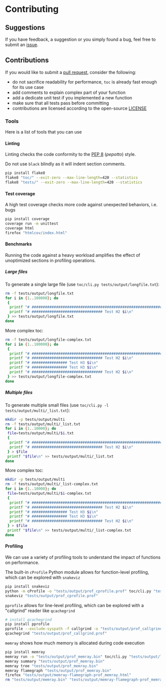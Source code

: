<!--
// ┌───────────────────────────────────────────────────────────────┐
// │ Contents of CONTRIBUTING.md                                   │
// ├───────────────────────────────────────────────────────────────┘
// │
// ├──┐Contributing
// │  ├── Suggestions
// │  └──┐Contributions
// │     └──┐Tools
// │        ├── Linting
// │        ├── Test coverage
// │        ├──┐Benchmarks
// │        │  ├── Large files
// │        │  └── Multiple files
// │        └── Profiling
// ├── install qcachegrind
// │
// └───────────────────────────────────────────────────────────────
-->

# Contributing

## Suggestions

If you have feedback, a suggestion or you simply found a bug, feel free to submit an [issue](https://github.com/AlphaJack/toc/issues).

## Contributions

If you would like to submit a [pull request](https://github.com/AlphaJack/toc/pulls), consider the following:

- do not sacrifice readability for performance, `toc` is already fast enough for its use case
- add comments to explain complex part of your function
- add a dedicate unit test if you implemented a new function
- make sure that all tests pass before committing
- contributions are licensed according to the open-source [LICENSE](./LICENSE)

### Tools

Here is a list of tools that you can use

#### Linting

Linting checks the code conformity to the [PEP 8](https://peps.python.org/pep-0008/) (_pepotto_) style.

Do not use `black` blindly as it will indent section comments.

```bash
pip install flake8
flake8 "toc/" --exit-zero --max-line-length=420 --statistics
flake8 "tests/" --exit-zero --max-line-length=420 --statistics
```

#### Test coverage

A high test coverage checks more code against unexpected behaviors, i.e. bugs

```bash
pip install coverage
coverage run -m unittest
coverage html
firefox "htmlcov/index.html"
```
#### Benchmarks

Running the code against a heavy workload amplifies the effect of unoptimized sections in profiling operations.

##### Large files

To generate a single large file (use `toc/cli.py tests/output/longfile.txt`):

```bash
rm -f tests/output/longfile.txt
for i in {1..100000}; do
 {
  printf "# ################################################################ Test H1 $i\n"
  printf "# ################################ Test H2 $i\n"
 } >> tests/output/longfile.txt
done
```

More complex toc:

```bash
rm -f tests/output/longfile-complex.txt
for i in {1..100000}; do
 {
  printf "# ################################################################ Test H1 $i\n"
  printf "# ################################ Test H2 $i\n"
  printf "# ################ Test H3 $i\n"
  printf "# ################ Test H3 $i\n"
  printf "# ################################ Test H2 $i\n"
 } >> tests/output/longfile-complex.txt
done
```
##### Multiple files

To generate multiple small files (use `toc/cli.py -l tests/output/multi/_list.txt`):

```bash
mkdir -p tests/output/multi
rm -f tests/output/multi/_list.txt
for i in {1..10000}; do
 file=tests/output/multi/$i.txt
 {
  printf "# ################################################################ Test H1 $i\n"
  printf "# ################################ Test H2 $i\n"
 } > $file
 printf "$file\n" >> tests/output/multi/_list.txt
done
```

More complex toc:

```bash
mkdir -p tests/output/multi
rm -f tests/output/multi/_list-complex.txt
for i in {1..10000}; do
 file=tests/output/multi/$i-complex.txt
 {
  printf "# ################################################################ Test H1 $i\n"
  printf "# ################################ Test H2 $i\n"
  printf "# ################ Test H3 $i\n"
  printf "# ################ Test H3 $i\n"
  printf "# ################################ Test H2 $i\n"
 } > $file
 printf "$file\n" >> tests/output/multi/_list-complex.txt
done
```

#### Profiling

We can use a variety of profiling tools to understand the impact of functions on performance.

The built-in `cProfile` Python module allows for function-level profiling, which can be explored with `snakeviz`

```bash
pip install snakeviz
python -m cProfile -o "tests/output/prof_cprofile.prof" toc/cli.py "tests/output/longfile.txt"
snakeviz "tests/output/prof_cprofile.prof"
```

`pprofile` allows for line-level profiling, which can be explored with a "callgrind" reader like `qcachegrind`

```bash
# install qcachegrind
pip install pprofile
pprofile --exclude-syspath -f callgrind -o "tests/output/prof_callgrind.prof" toc/cli.py "tests/output/longfile.txt"
qcachegrind "tests/output/prof_callgrind.prof"
```

`memray` shows how much memory is allocated during code execution

```bash
pip install memray
memray run -o "tests/output/prof_memray.bin" toc/cli.py "tests/output/longfile.txt"
memray summary "tests/output/prof_memray.bin"
memray tree "tests/output/prof_memray.bin"
memray flamegraph "tests/output/prof_memray.bin"
firefox "tests/output/memray-flamegraph-prof_memray.html"
rm "tests/output/memray.bin" "tests/output/memray-flamegraph-prof_memray.html"
```
